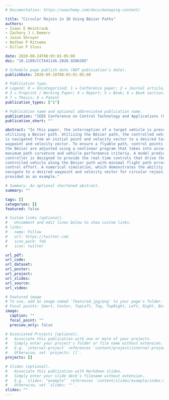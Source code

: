 ```yaml
---
# Documentation: https://wowchemy.com/docs/managing-content/

title: "Circular Rejoin in 3D Using Bézier Paths"
authors: 
- Isaac E Weintraub
- Zachary J L Demers
- Jason Shroyer
- Nathan P Ritsema
- Dillon P Sluss

date: 2020-08-24T08:03:01-05:00
doi: "10.1109/CCTA41146.2020.9206385"

# Schedule page publish date (NOT publication's date).
publishDate: 2020-09-28T08:03:01-05:00

# Publication type.
# Legend: 0 = Uncategorized; 1 = Conference paper; 2 = Journal article;
# 3 = Preprint / Working Paper; 4 = Report; 5 = Book; 6 = Book section;
# 7 = Thesis; 8 = Patent
publication_types: ["1"]

# Publication name and optional abbreviated publication name.
publication: "IEEE Conference on Control Technology and Applications (CCTA)"
publication_short: ""

abstract: "In this paper, the interception of a target vehicle is presented
utilizing a Bézier path. Utilizing the Bézier path, the controlled vehicle
is navigated from an initial point and velocity vector to a desired target
waypoint and velocity vector. To ensure a flyable path, control points of
the Bézier are adjusted using a nonlinear program that takes into account
maximum path curvature and vehicle performance criteria. A model predictive
controller is designed to provide the real-time controls that drive the
controlled vehicle along the Bézier path with minimal flight path error and
control effort. A numerical simulation, which demonstrates the ability to
navigate to a desired waypoint and velocity vector for circular rejoin, is
provided as an example."

# Summary. An optional shortened abstract.
summary: ""

tags: []
categories: []
featured: false

# Custom links (optional).
#   Uncomment and edit lines below to show custom links.
# links:
# - name: Follow
#   url: https://twitter.com
#   icon_pack: fab
#   icon: twitter

url_pdf:
url_code:
url_dataset:
url_poster:
url_project:
url_slides:
url_source:
url_video:

# Featured image
# To use, add an image named `featured.jpg/png` to your page's folder. 
# Focal points: Smart, Center, TopLeft, Top, TopRight, Left, Right, BottomLeft, Bottom, BottomRight.
image:
  caption: ""
  focal_point: ""
  preview_only: false

# Associated Projects (optional).
#   Associate this publication with one or more of your projects.
#   Simply enter your project's folder or file name without extension.
#   E.g. `internal-project` references `content/project/internal-project/index.md`.
#   Otherwise, set `projects: []`.
projects: []

# Slides (optional).
#   Associate this publication with Markdown slides.
#   Simply enter your slide deck's filename without extension.
#   E.g. `slides: "example"` references `content/slides/example/index.md`.
#   Otherwise, set `slides: ""`.
slides: ""
---
```

